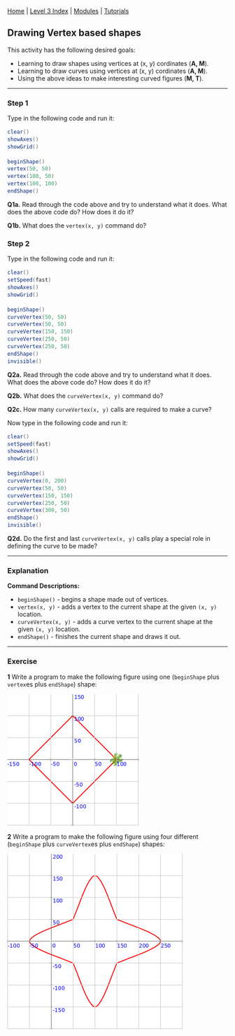 <div class="nav">
  <a href="../../index.html">Home</a> | <a href="index.html">Level 3 Index</a> | <a href="/modules/modules-index.html">Modules</a> | <a href="../../tutorials-index.html">Tutorials</a>
</div>

## Drawing Vertex based shapes

This activity has the following desired goals:
* Learning to draw shapes using vertices at (x, y) cordinates (**A, M**).
* Learning to draw curves using vertices at (x, y) cordinates (**A, M**).
* Using the above ideas to make interesting curved figures (**M, T**).

---

### Step 1

Type in the following code and run it:

```scala
clear()
showAxes()
showGrid()

beginShape()
vertex(50, 50)
vertex(100, 50)
vertex(100, 100)
endShape()
```

**Q1a.** Read through the code above and try to understand what it does. What does the above code do? How does it do it?

**Q1b.** What does the `vertex(x, y)` command do?


### Step 2

Type in the following code and run it:

```scala
clear()
setSpeed(fast)
showAxes()
showGrid()

beginShape()
curveVertex(50, 50)
curveVertex(50, 50)
curveVertex(150, 150)
curveVertex(250, 50)
curveVertex(250, 50)
endShape()
invisible()
```

**Q2a.** Read through the code above and try to understand what it does. What does the above code do? How does it do it?

**Q2b.** What does the `curveVertex(x, y)` command do?

**Q2c.** How many `curveVertex(x, y)` calls are required to make a curve?

Now type in the following code and run it:

```scala
clear()
setSpeed(fast)
showAxes()
showGrid()

beginShape()
curveVertex(0, 200)
curveVertex(50, 50)
curveVertex(150, 150)
curveVertex(250, 50)
curveVertex(300, 50)
endShape()
invisible()
```

**Q2d.** Do the first and last `curveVertex(x, y)` calls play a special role in defining the curve to be made?

---

### Explanation

**Command Descriptions:**

* `beginShape()` - begins a shape made out of vertices.
* `vertex(x, y)` - adds a vertex to the current shape at the given `(x, y)` location.
* `curveVertex(x, y)` - adds a curve vertex to the current shape at the given `(x, y)` location.
* `endShape()` - finishes the current shape and draws it out.

 
---

### Exercise

**1** Write a program to make the following figure using one (`beginShape` plus `vertex`es plus `endShape`) shape:

![vertex-shapes-ex1.png](vertex-shapes-ex1.png)


**2** Write a program to make the following figure using four different (`beginShape` plus `curveVertex`es plus `endShape`) shapes:

![vertex-shapes-ex2.png](vertex-shapes-ex2.png)





